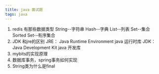 ```yaml
---
title: java 面试题 
tags: java
---
```

 1. redis 有那些数据类型
String--字符串
Hash--字典
List--列表
Set--集合
Sorted Set--有序集合
 2. JDK 和jre的区别
JRE： Java Runtime Environment
java 运行时库
JDK：Java Development Kit 
java 开发库
 3. mybits的实现原理
 4. 数据库事务，spring事务如何实现
 5. String类为什么是final
